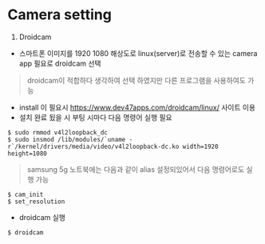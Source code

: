 # Camera setting

1. Droidcam
- 스마트폰 이미지를 1920 1080 해상도로 linux(server)로 전송할 수 있는 camera app 필요로 droidcam 선택
> droidcam이 적합하다 생각하여 선택 하였지만 다른 프로그램을 사용하여도 가능
- install 이 필요시 https://www.dev47apps.com/droidcam/linux/ 사이트 이용
- 설치 완료 됬을 시 부팅 시마다 다음 명령어 실행 필요
```
$ sudo rmmod v4l2loopback_dc
$ sudo insmod /lib/modules/`uname -r`/kernel/drivers/media/video/v4l2loopback-dc.ko width=1920 height=1080
```
> samsung 5g 노트북에는 다음과 같이 alias 설정되있어서 다음 명령어로도 실행 가능
```
$ cam_init
$ set_resolution
```
- droidcam 실행
```
$ droidcam
```


